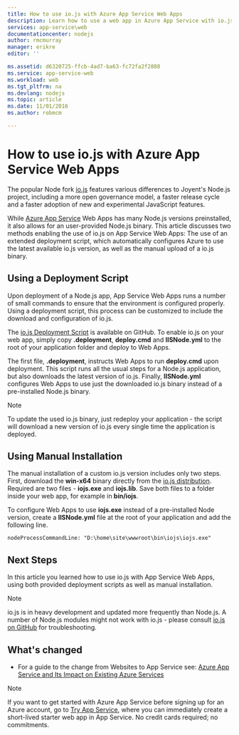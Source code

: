 ```yaml
---
title: How to use io.js with Azure App Service Web Apps
description: Learn how to use a web app in Azure App Service with io.js.
services: app-service\web
documentationcenter: nodejs
author: rmcmurray
manager: erikre
editor: ''

ms.assetid: d6320725-ffcb-4ad7-ba63-fc72fa2f2808
ms.service: app-service-web
ms.workload: web
ms.tgt_pltfrm: na
ms.devlang: nodejs
ms.topic: article
ms.date: 11/01/2016
ms.author: robmcm

---
```

# How to use io.js with Azure App Service Web Apps
The popular Node fork [io.js] features various differences to Joyent's Node.js project, including a more open governance model, a faster release cycle and a faster adoption of new and experimental JavaScript features.

While [Azure App Service](http://go.microsoft.com/fwlink/?LinkId=529714) Web Apps has many Node.js versions preinstalled, it also allows for an user-provided Node.js binary. This article discusses two methods enabling the use of io.js on App Service Web Apps: The use of an extended deployment script, which automatically configures Azure to use the latest available io.js version, as well as the manual upload of a io.js binary. 

<a id="deploymentscript"></a>

## Using a Deployment Script
Upon deployment of a Node.js app, App Service Web Apps runs a number of small commands to ensure that the environment is configured properly. Using a deployment script, this process can be customized to include the download and configuration of io.js.

The [io.js Deployment Script](https://github.com/felixrieseberg/iojs-azure) is available on GitHub. To enable io.js on your web app, simply copy **.deployment**, **deploy.cmd** and **IISNode.yml** to the root of your application folder and deploy to Web Apps.  

The first file, **.deployment**, instructs Web Apps to run **deploy.cmd** upon deployment. This script runs all the usual steps for a Node.js application, but also downloads the latest version of io.js. Finally, **IISNode.yml** configures Web Apps to use just the downloaded io.js binary instead of a pre-installed Node.js binary.

> [!NOTE]
> To update the used io.js binary, just redeploy your application - the script will download a new version of io.js every single time the application is deployed.
> 
> 

<a id="manualinstallation"></a>

## Using Manual Installation
The manual installation of a custom io.js version includes only two steps. First, download the **win-x64** binary directly from the [io.js distribution]. Required are two files - **iojs.exe** and **iojs.lib**. Save both files to a folder inside your web app, for example in **bin/iojs**.

To configure Web Apps to use **iojs.exe** instead of a pre-installed Node version, create a **IISNode.yml** file at the root of your application and add the following line.

    nodeProcessCommandLine: "D:\home\site\wwwroot\bin\iojs\iojs.exe"

<a id="nextsteps"></a>

## Next Steps
In this article you learned how to use io.js with App Service Web Apps, using both provided deployment scripts as well as manual installation. 

> [!NOTE]
> io.js is in heavy development and updated more frequently than Node.js. A number of Node.js modules might not work with io.js - please consult [io.js on GitHub] for troubleshooting.
> 
> 

## What's changed
* For a guide to the change from Websites to App Service see: [Azure App Service and Its Impact on Existing Azure Services](http://go.microsoft.com/fwlink/?LinkId=529714)

> [!NOTE]
> If you want to get started with Azure App Service before signing up for an Azure account, go to [Try App Service](http://go.microsoft.com/fwlink/?LinkId=523751), where you can immediately create a short-lived starter web app in App Service. No credit cards required; no commitments.
> 
> 

[io.js]: https://iojs.org
[io.js distribution]: https://iojs.org/dist/
[io.js on GitHub]: https://github.com/iojs/io.js
[io.js Deployment Script]: https://github.com/felixrieseberg/iojs-azure
